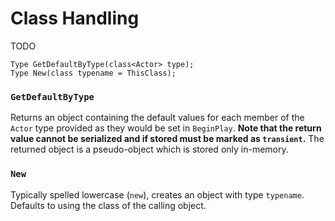 # Class Handling

TODO

```
Type GetDefaultByType(class<Actor> type);
Type New(class typename = ThisClass);
```

### `GetDefaultByType`

Returns an object containing the default values for each member of the `Actor`
type provided as they would be set in `BeginPlay`. **Note that the return value
cannot be serialized and if stored must be marked as `transient`.** The
returned object is a pseudo-object which is stored only in-memory.

### `New`

Typically spelled lowercase (`new`), creates an object with type `typename`.
Defaults to using the class of the calling object.

<!-- EOF -->
